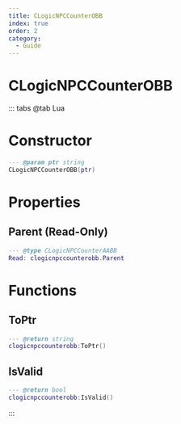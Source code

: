 ```yaml
---
title: CLogicNPCCounterOBB
index: true
order: 2
category:
  - Guide
---
```


# CLogicNPCCounterOBB

::: tabs
@tab Lua
# Constructor
```lua
--- @param ptr string
CLogicNPCCounterOBB(ptr)
```
# Properties
## Parent (Read-Only)
```lua
--- @type CLogicNPCCounterAABB
Read: clogicnpccounterobb.Parent
```
# Functions
## ToPtr
```lua
--- @return string
clogicnpccounterobb:ToPtr()
```
## IsValid
```lua
--- @return bool
clogicnpccounterobb:IsValid()
```

:::
